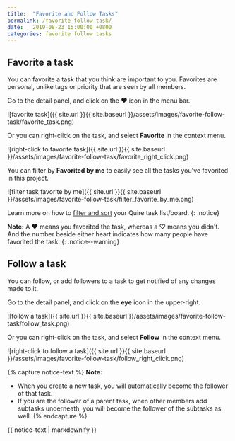 ```yaml
---
title:  "Favorite and Follow Tasks"
permalink: /favorite-follow-task/
date:   2019-08-23 15:00:00 +0800
categories: favorite follow tasks
---
```

## Favorite a task

You can favorite a task that you think are important to you. Favorites are personal, unlike tags or priority that are seen by all members.

Go to the detail panel, and click on the ♥ icon in the menu bar.

![favorite task]({{ site.url }}{{ site.baseurl }}/assets/images/favorite-follow-task/favorite_task.png)

Or you can right-click on the task, and select **Favorite** in the context menu.

![right-click to favorite task]({{ site.url }}{{ site.baseurl }}/assets/images/favorite-follow-task/favorite_right_click.png)

You can filter by **Favorited by me** to easily see all the tasks you've favorited in this project.

![filter task favorite by me]({{ site.url }}{{ site.baseurl }}/assets/images/favorite-follow-task/filter_favorite_by_me.png)

Learn more on how to [filter and sort](/guide/filter-sort/) your Quire task list/board. 
{: .notice}

**Note:** A ♥ means you favorited the task, whereas a ♡ means you didn't. And the number beside either heart indicates how many people have favorited the task.
{: .notice--warning}


## Follow a task

You can follow, or add followers to a task to get notified of any changes made to it.

Go to the detail panel, and click on the **eye** icon in the upper-right.

![follow a task]({{ site.url }}{{ site.baseurl }}/assets/images/favorite-follow-task/follow_task.png)

Or you can right-click on the task, and select **Follow** in the context menu.

![right-click to follow a task]({{ site.url }}{{ site.baseurl }}/assets/images/favorite-follow-task/follow_right_click.png)



{% capture notice-text %}
**Note:** 
- When you create a new task, you will automatically become the follower of that task. 
- If you are the follower of a parent task, when other members add subtasks underneath, you will become the follower of the subtasks as well. 
{% endcapture %}

<div class="notice--warning">
  {{ notice-text | markdownify }}
</div>
